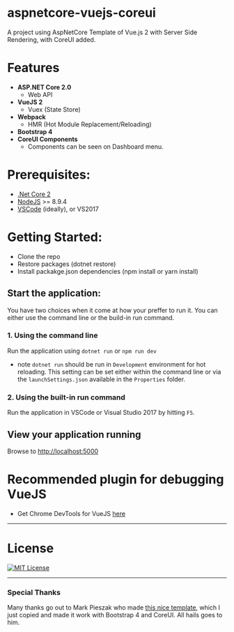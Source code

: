 # aspnetcore-vuejs-coreui
A project using AspNetCore Template of Vue.js 2 with Server Side Rendering, with CoreUI added.

# Features

- **ASP.NET Core 2.0**
  - Web API
- **VueJS 2**
  - Vuex (State Store)
- **Webpack**
  - HMR (Hot Module Replacement/Reloading)
- **Bootstrap 4**
- **CoreUI Components**
  - Components can be seen on Dashboard menu.

# Prerequisites:
 * [.Net Core 2](https://www.microsoft.com/net/download/windows)
 * [NodeJS](https://nodejs.org/) >= 8.9.4
 * [VSCode](https://code.visualstudio.com/) (ideally), or VS2017
 
 # Getting Started:
 * Clone the repo
 * Restore packages (dotnet restore)
 * Install packakge.json dependencies (npm install or yarn install)

## Start the application:
You have two choices when it come at how your preffer to run it. You can either use the command line or the build-in run command.

### 1. Using the command line
Run the application using `dotnet run` or `npm run dev`
- note `dotnet run` should be run in `Development` environment for hot reloading. This setting can be set either within the command line or via the `launchSettings.json` available in the `Properties` folder.
 
### 2. Using the built-in run command
Run the application in VSCode or Visual Studio 2017 by hitting `F5`.

## View your application running
Browse to [http://localhost:5000](http://localhost:5000)

# Recommended plugin for debugging VueJS

- Get Chrome DevTools for VueJS [here](https://chrome.google.com/webstore/detail/vuejs-devtools/nhdogjmejiglipccpnnnanhbledajbpd)

----

# License

[![MIT License](https://img.shields.io/badge/license-MIT-blue.svg?style=flat)](/LICENSE)

----

### Special Thanks

Many thanks go out to Mark Pieszak who made [this nice template](https://github.com/MarkPieszak/aspnetcore-Vue-starter), which I just copied and made it work with Bootstrap 4 and CoreUI. All hails goes to him.
